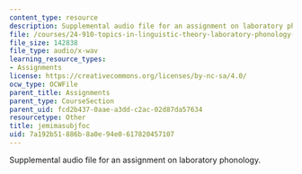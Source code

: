 ```yaml
---
content_type: resource
description: Supplemental audio file for an assignment on laboratory phonology.
file: /courses/24-910-topics-in-linguistic-theory-laboratory-phonology-spring-2007/7a192b51886b8a0e94e0617820457107_jemimasubjfoc.wav
file_size: 142838
file_type: audio/x-wav
learning_resource_types:
- Assignments
license: https://creativecommons.org/licenses/by-nc-sa/4.0/
ocw_type: OCWFile
parent_title: Assignments
parent_type: CourseSection
parent_uid: fcd2b437-0aae-a3dd-c2ac-02d87da57634
resourcetype: Other
title: jemimasubjfoc
uid: 7a192b51-886b-8a0e-94e0-617820457107
---
```

Supplemental audio file for an assignment on laboratory phonology.